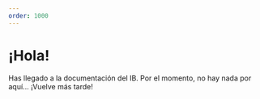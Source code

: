 ```yaml
---
order: 1000
---
```

# ¡Hola!
Has llegado a la documentación del IB. Por el momento, no hay nada por aquí... ¡Vuelve más tarde!
